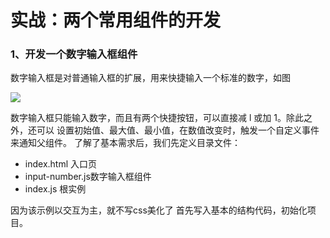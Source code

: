 # 实战：两个常用组件的开发

### 1、开发一个数字输入框组件

数字输入框是对普通输入框的扩展，用来快捷输入一个标准的数字，如图 

![](https://ws1.sinaimg.cn/mw690/006rYhJMgy1g2g141oiddj30mv06xmzb.jpg)

数字输入框只能输入数字，而且有两个快捷按钮，可以直接减 l 或加 1。除此之外，还可以 设置初始值、最大值、最小值，在数值改变时，触发一个自定义事件来通知父组件。 了解了基本需求后，我们先定义目录文件：

- index.html 入口页
- input-number.js数字输入框组件
- index.js 根实例

因为该示例以交互为主，就不写css美化了
首先写入基本的结构代码，初始化项目。